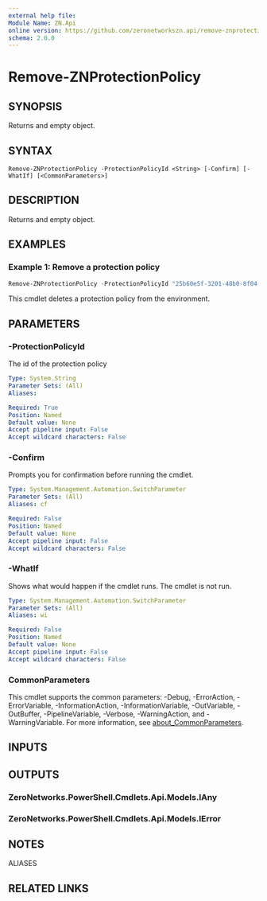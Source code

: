 ```yaml
---
external help file:
Module Name: ZN.Api
online version: https://github.com/zeronetworkszn.api/remove-znprotectionpolicy
schema: 2.0.0
---
```


# Remove-ZNProtectionPolicy

## SYNOPSIS
Returns and empty object.

## SYNTAX

```
Remove-ZNProtectionPolicy -ProtectionPolicyId <String> [-Confirm] [-WhatIf] [<CommonParameters>]
```

## DESCRIPTION
Returns and empty object.

## EXAMPLES

### Example 1: Remove a protection policy
```powershell
Remove-ZNProtectionPolicy -ProtectionPolicyId "25b60e5f-3201-48b0-8f04-3df5eb4e2948"
```

This cmdlet deletes a protection policy from the environment.

## PARAMETERS

### -ProtectionPolicyId
The id of the protection policy

```yaml
Type: System.String
Parameter Sets: (All)
Aliases:

Required: True
Position: Named
Default value: None
Accept pipeline input: False
Accept wildcard characters: False
```

### -Confirm
Prompts you for confirmation before running the cmdlet.

```yaml
Type: System.Management.Automation.SwitchParameter
Parameter Sets: (All)
Aliases: cf

Required: False
Position: Named
Default value: None
Accept pipeline input: False
Accept wildcard characters: False
```

### -WhatIf
Shows what would happen if the cmdlet runs.
The cmdlet is not run.

```yaml
Type: System.Management.Automation.SwitchParameter
Parameter Sets: (All)
Aliases: wi

Required: False
Position: Named
Default value: None
Accept pipeline input: False
Accept wildcard characters: False
```

### CommonParameters
This cmdlet supports the common parameters: -Debug, -ErrorAction, -ErrorVariable, -InformationAction, -InformationVariable, -OutVariable, -OutBuffer, -PipelineVariable, -Verbose, -WarningAction, and -WarningVariable. For more information, see [about_CommonParameters](http://go.microsoft.com/fwlink/?LinkID=113216).

## INPUTS

## OUTPUTS

### ZeroNetworks.PowerShell.Cmdlets.Api.Models.IAny

### ZeroNetworks.PowerShell.Cmdlets.Api.Models.IError

## NOTES

ALIASES

## RELATED LINKS

